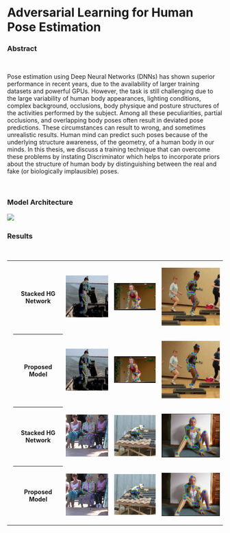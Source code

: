 # Adversarial Learning for Human Pose Estimation

### Abstract

</br>

Pose estimation using Deep Neural Networks (DNNs) has shown superior performance in recent years, due to the availability of larger training datasets and powerful GPUs. However, the task is still challenging due to the large variability of human body appearances, lighting conditions, complex background, occlusions, body physique and posture structures of the activities performed by the subject. Among all these peculiarities, partial occlusions, and overlapping body poses often result in deviated pose predictions. These circumstances can result to wrong, and sometimes unrealistic results. Human mind can predict such poses because of the underlying structure awareness, of the geometry, of a human body in our minds. In this thesis, we discuss a training technique that can overcome these problems by instating Discriminator which helps to incorporate priors about the structure of human body by distinguishing between the real and fake (or biologically implausible) poses. 

</br>

### Model Architecture
![](data/misc/images/architecture.png)

### Results

</br>

<table>
<!-------------------------------------------------- ------------------------------------------------------>
<tr>
  
<td>
  
<th> Stacked HG Network </th> 

</td>

<td>

![](data/misc/images/pic1_2.png)

</td>

<td>

![](data/misc/images/pic2_2.png)

</td>

<td>

![](data/misc/images/pic3_2.png)

</td>

</tr>

<!-------------------------------------------------- ------------------------------------------------------>

<tr>

<td>
  
<th> Proposed Model </th>
  
<td>

![](data/misc/images/pic1_3.png)

</td>

<td>

![](data/misc/images/pic2_3.png)

</td>

<td>

![](data/misc/images/pic3_3.png)

</td>

</tr>

<!-------------------------------------------------- ------------------------------------------------------>

<tr>
  
<td>
  
<th> Stacked HG Network </th> 

</td>

<td>

![](data/misc/images/pic4_2.png)

</td>

<td>

![](data/misc/images/pic5_2.png)

</td>

<td>

![](data/misc/images/pic6_2.png)

</td>

</tr>

<!-------------------------------------------------- ------------------------------------------------------>

<tr>

<td>
  
<th> Proposed Model </th>
  
<td>

![](data/misc/images/pic4_3.png)

</td>

<td>

![](data/misc/images/pic5_3.png)

</td>

<td>

![](data/misc/images/pic6_3.png)

</td>

</tr>

<!-------------------------------------------------- ------------------------------------------------------>


</table>
